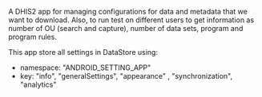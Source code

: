 A DHIS2 app for managing configurations for data and metadata that we want to download. Also, to run test on different users to get information as number of OU (search and capture), number of data sets, program and program rules.

This app store all settings in DataStore using:

-   namespace: "ANDROID_SETTING_APP"
-   key: "info", "generalSettings", "appearance" , "synchronization", "analytics"
